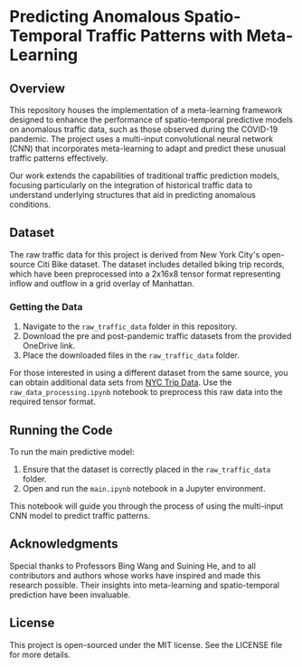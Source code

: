 # Predicting Anomalous Spatio-Temporal Traffic Patterns with Meta-Learning

## Overview

This repository houses the implementation of a meta-learning framework designed to enhance the performance of spatio-temporal predictive models on anomalous traffic data, such as those observed during the COVID-19 pandemic. The project uses a multi-input convolutional neural network (CNN) that incorporates meta-learning to adapt and predict these unusual traffic patterns effectively.

Our work extends the capabilities of traditional traffic prediction models, focusing particularly on the integration of historical traffic data to understand underlying structures that aid in predicting anomalous conditions.

## Dataset

The raw traffic data for this project is derived from New York City's open-source Citi Bike dataset. The dataset includes detailed biking trip records, which have been preprocessed into a 2x16x8 tensor format representing inflow and outflow in a grid overlay of Manhattan.

### Getting the Data

1. Navigate to the `raw_traffic_data` folder in this repository.
2. Download the pre and post-pandemic traffic datasets from the provided OneDrive link.
3. Place the downloaded files in the `raw_traffic_data` folder.

For those interested in using a different dataset from the same source, you can obtain additional data sets from [NYC Trip Data](https://s3.amazonaws.com/tripdata/index.html). Use the `raw_data_processing.ipynb` notebook to preprocess this raw data into the required tensor format.

## Running the Code

To run the main predictive model:
1. Ensure that the dataset is correctly placed in the `raw_traffic_data` folder.
2. Open and run the `main.ipynb` notebook in a Jupyter environment.

This notebook will guide you through the process of using the multi-input CNN model to predict traffic patterns.

## Acknowledgments

Special thanks to Professors Bing Wang and Suining He, and to all contributors and authors whose works have inspired and made this research possible. Their insights into meta-learning and spatio-temporal prediction have been invaluable.

## License

This project is open-sourced under the MIT license. See the LICENSE file for more details.
